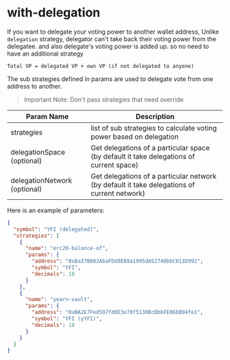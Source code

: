 # with-delegation

If you want to delegate your voting power to another wallet address,
Unlike `delegation` strategy, delegator can't take back their voting power from the delegatee. and also delegate's voting power is added up. so no need to have an additional strategy

```TEXT
Total VP = delegated VP + own VP (if not delegated to anyone)
```

The sub strategies defined in params are used to delegate vote from one address to another. 

> Important Note: Don't pass strategies that need override

| Param Name      | Description |
| ----------- | ----------- |
| strategies      | list of sub strategies to calculate voting power based on delegation      |
| delegationSpace (optional)   | Get delegations of a particular space (by default it take delegations of current space)  |
| delegationNetwork (optional)   | Get delegations of a particular network (by default it take delegations of current network)  |

Here is an example of parameters:

```json
{
  "symbol": "YFI (delegated)",
  "strategies": [
    {
      "name": "erc20-balance-of",
      "params": {
        "address": "0xBa37B002AbaFDd8E89a1995dA52740bbC013D992",
        "symbol": "YFI",
        "decimals": 18
      }
    },
    {
      "name": "yearn-vault",
      "params": {
        "address": "0xBA2E7Fed597fd0E3e70f5130BcDbbFE06bB94fe1",
        "symbol": "YFI (yYFI)",
        "decimals": 18
      }
    }
  ]
}

```
